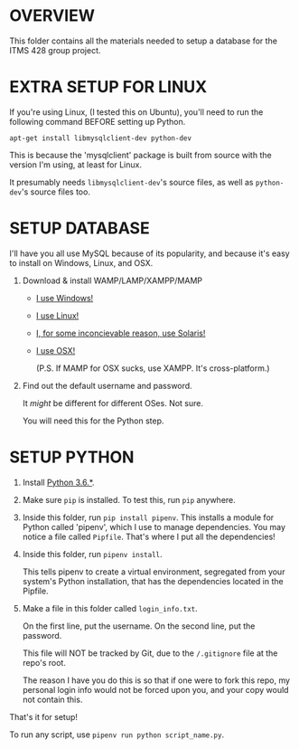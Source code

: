 # OVERVIEW

This folder contains all the materials needed to setup a database for the ITMS 428 group project.

# EXTRA SETUP FOR LINUX

If you're using Linux, (I tested this on Ubuntu), you'll need to run the following command BEFORE setting up Python.

`apt-get install libmysqlclient-dev python-dev`

This is because the 'mysqlclient' package is built from source with the version I'm using, at least for Linux.

It presumably needs `libmysqlclient-dev`'s source files, as well as `python-dev`'s source files too.

# SETUP DATABASE

I'll have you all use MySQL because of its popularity, and because it's easy to install on Windows, Linux, and OSX.

1. Download & install WAMP/LAMP/XAMPP/MAMP
    - [I use Windows!](http://www.wampserver.com/en/)
    - [I use Linux!](https://www.linode.com/docs/web-servers/lamp/install-lamp-stack-on-ubuntu-16-04/)
    - [I, for some inconcievable reason, use Solaris!](https://www.apachefriends.org/index.html)
    - [I use OSX!](https://www.mamp.info/en/)

      (P.S. If MAMP for OSX sucks, use XAMPP. It's cross-platform.)

 2. Find out the default username and password.

    It _might_ be different for different OSes. Not sure.

    You will need this for the Python step.

# SETUP PYTHON

1. Install [Python 3.6.*](https://www.python.org/downloads/).

2. Make sure `pip` is installed. To test this, run `pip` anywhere.

3. Inside this folder, run `pip install pipenv`.
   This installs a module for Python called 'pipenv', which I use to manage dependencies.
   You may notice a file called `Pipfile`. That's where I put all the dependencies!
   
4. Inside this folder, run `pipenv install`.
   
   This tells pipenv to create a virtual environment, segregated from your system's Python
   installation, that has the dependencies located in the Pipfile.

5. Make a file in this folder called `login_info.txt`.

   On the first line, put the username.
   On the second line, put the password.
   
   This file will NOT be tracked by Git, due to the `/.gitignore` file at the repo's root.
   
   The reason I have you do this is so that if one were to fork this repo, my personal login
   info would not be forced upon you, and your copy would not contain this.
   
That's it for setup!

To run any script, use `pipenv run python script_name.py`.